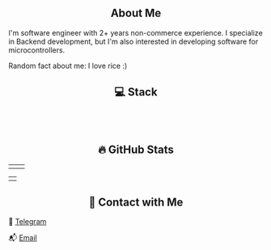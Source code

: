 <h2 align="center"> About Me</h2>

I'm software engineer with 2+ years non-commerce experience.
I specialize in Backend development, but I'm also interested in developing software for microcontrollers.

Random fact about me: I love rice :)


<div align = "center">
    <h2> 💻 Stack</h2>
    <img src="https://img.shields.io/badge/Python-3776AB?logo=python&logoColor=fff" alt="">
    <img src="https://img.shields.io/badge/Java-%23ED8B00.svg?logo=openjdk&logoColor=white" alt=""/>
    <img src="https://img.shields.io/badge/C-00599C?logo=c&logoColor=white" alt="">
    <img src="https://img.shields.io/badge/Bash-4EAA25?logo=gnubash&logoColor=fff" alt="">
    <img src="https://img.shields.io/badge/FastAPI-009485.svg?logo=fastapi&logoColor=white" alt="">
    <img src="https://img.shields.io/badge/Django-%23092E20.svg?logo=django&logoColor=white" alt="">
    <img src="https://img.shields.io/badge/Spring%20Boot-6DB33F?logo=springboot&logoColor=fff" alt=""/>
    <img src="https://img.shields.io/badge/MongoDB-%234ea94b.svg?logo=mongodb&logoColor=white" alt="">
    <img src="https://img.shields.io/badge/Postgres-%23316192.svg?logo=postgresql&logoColor=white" alt="">
    <img src="https://img.shields.io/badge/MySQL-4479A1?logo=mysql&logoColor=fff" alt=""/>
    <br>
    <img src="https://img.shields.io/badge/Docker-2496ED?logo=docker&logoColor=fff" alt=""/>
    <img src="https://img.shields.io/badge/Kubernetes-326CE5?logo=kubernetes&logoColor=fff" alt="">
    <img src="https://img.shields.io/badge/GitLab%20CI-FC6D26?logo=gitlab&logoColor=fff" alt="">
    <img src="https://img.shields.io/badge/AWS-%23FF9900.svg?logo=amazon-web-services&logoColor=white" alt="">
    <img src="https://img.shields.io/badge/Git-F05032?logo=git&logoColor=fff" alt="">
    <img src="https://img.shields.io/badge/IntelliJIDEA-000000.svg?logo=intellij-idea&logoColor=white" alt="">
    <img src="https://custom-icon-badges.demolab.com/badge/Visual%20Studio%20Code-0078d7.svg?logo=vsc&logoColor=white" alt="">
    <img src="https://img.shields.io/badge/Linux-FCC624?logo=linux&logoColor=black" alt=""/>
</div>

<h2 align= "center"> 🔥 GitHub Stats</h2>

<table>
    <tr>
        <td>
            <img src="https://github-readme-stats.vercel.app/api?username=python4k&show_icons=true&theme=tokyonight" alt=""/>
        </td>
        <td>
            <img src="https://streak-stats.demolab.com/?user=python4k&theme=tokyonight" alt=""/>
        </td>
    </tr>
</table>
<table>
  <tr>
        <td>
            <img src="https://github-readme-activity-graph.vercel.app/graph?username=python4k&theme=tokyo-night" alt=""/>
        </td>
    </tr>
</table>


<h2 align= "center"> 🤝 Contact with Me</h2>

💬 [Telegram](https://t.me/python4k)

📬 [Email](mailto:leonid.r.dev@gmail.com)


